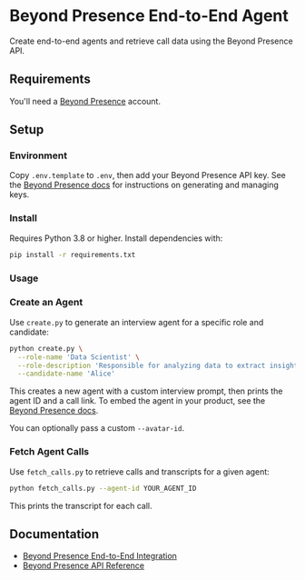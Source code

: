 # Beyond Presence End-to-End Agent

Create end-to-end agents and retrieve call data using the Beyond Presence API.

## Requirements

You'll need a [Beyond Presence](https://app.bey.chat) account.

## Setup

### Environment

Copy `.env.template` to `.env`, then add your Beyond Presence API key.
See the [Beyond Presence docs](https://docs.bey.dev/api-key#creating-and-managing-api-keys) for instructions on generating and managing keys.

### Install

Requires Python 3.8 or higher. Install dependencies with:

```sh
pip install -r requirements.txt
```

### Usage

### Create an Agent

Use `create.py` to generate an interview agent for a specific role and candidate:

```sh
python create.py \
  --role-name 'Data Scientist' \
  --role-description 'Responsible for analyzing data to extract insights.' \
  --candidate-name 'Alice'
```

This creates a new agent with a custom interview prompt, then prints the agent ID and a call link.
To embed the agent in your product, see the [Beyond Presence docs](http://docs.bey.dev/integration/end-to-end/overview#embed-your-agent).

You can optionally pass a custom `--avatar-id`.

### Fetch Agent Calls

Use `fetch_calls.py` to retrieve calls and transcripts for a given agent:

```sh
python fetch_calls.py --agent-id YOUR_AGENT_ID
```

This prints the transcript for each call.

## Documentation

- [Beyond Presence End-to-End Integration](https://docs.bey.dev/integration/end-to-end)
- [Beyond Presence API Reference](https://docs.bey.dev/api-reference)
